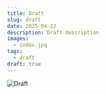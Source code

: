 ```yaml
---
title: Draft
slug: draft
date: 2025-04-22
description: Draft description
images:
  - index.jpg
tags:
  - draft
draft: true
---
```


![Draft](index.jpg)